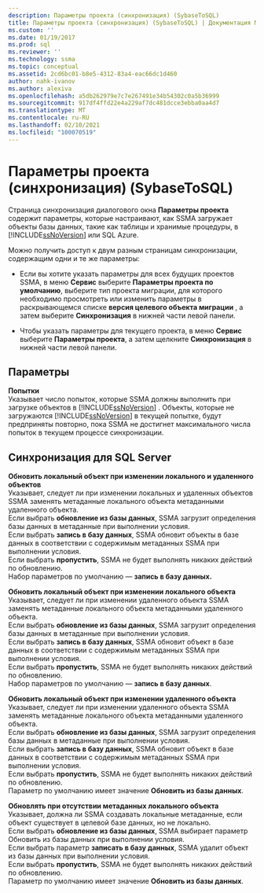 ```yaml
---
description: Параметры проекта (синхронизация) (SybaseToSQL)
title: Параметры проекта (синхронизация) (SybaseToSQL) | Документация Майкрософт
ms.custom: ''
ms.date: 01/19/2017
ms.prod: sql
ms.reviewer: ''
ms.technology: ssma
ms.topic: conceptual
ms.assetid: 2cd6bc01-b8e5-4312-83a4-eac66dc1d460
author: nahk-ivanov
ms.author: alexiva
ms.openlocfilehash: a5db262979e7c7e267491e34b54302c0a5b36999
ms.sourcegitcommit: 917df4ffd22e4a229af7dc481dcce3ebba0aa4d7
ms.translationtype: MT
ms.contentlocale: ru-RU
ms.lasthandoff: 02/10/2021
ms.locfileid: "100070519"
---
```

# <a name="project-settings-synchronization-sybasetosql"></a>Параметры проекта (синхронизация) (SybaseToSQL)
Страница синхронизация диалогового окна **Параметры проекта** содержит параметры, которые настраивают, как SSMA загружает объекты базы данных, такие как таблицы и хранимые процедуры, в [!INCLUDE[ssNoVersion](../../includes/ssnoversion-md.md)] или SQL Azure.  
  
Можно получить доступ к двум разным страницам синхронизации, содержащим одни и те же параметры:  
  
-   Если вы хотите указать параметры для всех будущих проектов SSMA, в меню **Сервис** выберите **Параметры проекта по умолчанию**, выберите тип проекта миграции, для которого необходимо просмотреть или изменить параметры в раскрывающемся списке **версия целевого объекта миграции** , а затем выберите **Синхронизация** в нижней части левой панели.  
  
-   Чтобы указать параметры для текущего проекта, в меню **Сервис** выберите **Параметры проекта**, а затем щелкните **Синхронизация** в нижней части левой панели.  
  
## <a name="options"></a>Параметры  
**Попытки**  
Указывает число попыток, которые SSMA должны выполнить при загрузке объектов в [!INCLUDE[ssNoVersion](../../includes/ssnoversion-md.md)] . Объекты, которые не загружаются [!INCLUDE[ssNoVersion](../../includes/ssnoversion-md.md)] в текущей попытке, будут предприняты повторно, пока SSMA не достигнет максимального числа попыток в текущем процессе синхронизации.  
  
## <a name="synchronization-for-sql-server"></a>Синхронизация для SQL Server  
**Обновить локальный объект при изменении локального и удаленного объектов**  
Указывает, следует ли при изменении локальных и удаленных объектов SSMA заменять метаданные локального объекта метаданными удаленного объекта.  
Если выбрать **обновление из базы данных**, SSMA загрузит определения базы данных в метаданные при выполнении условия.  
Если выбрать **запись в базу данных**, SSMA обновит объекты в базе данных в соответствии с содержимым метаданных SSMA при выполнении условия.  
Если выбрать **пропустить**, SSMA не будет выполнять никаких действий по обновлению.   
Набор параметров по умолчанию — **запись в базу данных.**  
  
**Обновить локальный объект при изменении локального объекта**  
Указывает, следует ли при изменении удаленного объекта SSMA заменять метаданные локального объекта метаданными удаленного объекта.  
Если выбрать **обновление из базы данных**, SSMA загрузит определения базы данных в метаданные при выполнении условия.  
Если выбрать **запись в базу данных**, SSMA обновит объект в базе данных в соответствии с содержимым метаданных SSMA при выполнении условия.  
Если выбрать **пропустить**, SSMA не будет выполнять никаких действий по обновлению.   
Набор параметров по умолчанию — **запись в базу данных**.  
  
**Обновить локальный объект при изменении удаленного объекта**  
Указывает, следует ли при изменении удаленного объекта SSMA заменять метаданные локального объекта метаданными удаленного объекта.  
Если выбрать **обновление из базы данных**, SSMA загрузит определения базы данных в метаданные при выполнении условия.  
Если выбрать **запись в базу данных**, SSMA обновит объект в базе данных в соответствии с содержимым метаданных SSMA при выполнении условия.  
Если выбрать **пропустить**, SSMA не будет выполнять никаких действий по обновлению.   
Параметр по умолчанию имеет значение **Обновить из базы данных**.  
  
**Обновлять при отсутствии метаданных локального объекта**  
Указывает, должна ли SSMA создавать локальные метаданные, если объект существует в целевой базе данных, но не локально.  
Если выбрать **обновление из базы данных**, SSMA выбирает параметр Обновить из базы данных при выполнении условия.  
Если выбрать параметр **записать в базу данных**, SSMA удалит объект из базы данных при выполнении условия.  
Если выбрать **пропустить**, SSMA не будет выполнять никаких действий по обновлению.   
Параметр по умолчанию имеет значение **Обновить из базы данных**.  
  
